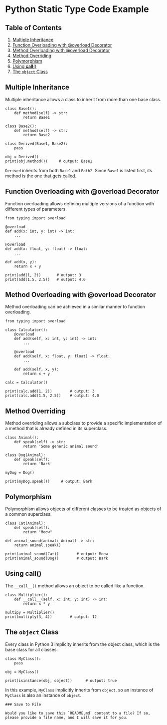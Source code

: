 # Python Static Type Code Example

## Table of Contents

1. [Multiple Inheritance](#multiple-inheritance)
2. [Function Overloading with @overload Decorator](#function-overloading-with-@overload-decorator)
3. [Method Overloading with @overload Decorator](#method-overloading-with-@overload-decorator)
4. [Method Overriding](#method-overriding)
5. [Polymorphism](#polymorphism)
6. [Using __call__()](#using-__call__())
7. [The `object` Class](#the-object-class)

## Multiple Inheritance

Multiple inheritance allows a class to inherit from more than one base class.

```
class Base1():
    def method(self) -> str:
        return Base1

class Base2():
    def method(self) -> str:
        return Base2

class Derived(Base1, Base2):
    pass

obj = Derived()
print(obj.method())     # output: Base1
```

`Derived` inherits from both `Base1` and `Both2`. Since `Base1` is listed first, its method is the one that gets called.

## Function Overloading with @overload Decorator

Function overloading allows defining multiple versions of a function with different types of parameters.

```
from typing import overload

@overload
def add(x: int, y: int) -> int:
    ...

@overload
def add(x: float, y: float) -> float:
    ...

def add(x, y):
    return x + y

print(add(1, 2))       # output: 3
print(add(1.5, 2.5))   # output: 4.0
```

## Method Overloading with @overload Decorator

Method overloading can be achieved in a similar manner to function overloading.

```
from typing import overload

class Calculator():
    @overload
    def add(self, x: int, y: int) -> int:
        ...

    @overload
    def add(self, x: float, y: float) -> float:
        ...

    def add(self, x, y):
        return x + y

calc = Calculator()

print(calc.add(1, 2))        # output: 3
print(calc.add(1.5, 2.5))    # output: 4.0
```

## Method Overriding

Method overriding allows a subclass to provide a specific implementation of a method that is already defined in its superclass.

```
class Animal():
    def speak(self) -> str:
        return 'Some generic animal sound'

class Dog(Animal):
    def speak(self):
        return 'Bark'

myDog = Dog()

print(myDog.speak())     # output: Bark
```

## Polymorphism

Polymorphism allows objects of different classes to be treated as objects of a common superclass.

```
class Cat(Animal):
    def speak(self):
        return "Meow"

def animal_sound(animal: Animal) -> str:
    return animal.speak()

print(animal_sound(Cat))        # output: Meow
print(animal_sound(Dog))        # output: Bark
```

## Using __call__()

The `__call__()` method allows an object to be called like a function.

```
class Multiplier():
    def __call__(self, x: int, y: int) -> int:
        return x * y

multipy = Multiplier()
print(multiply(3, 4))        # output: 12
```

## The `object` Class

Every class in Python 3 implicity inherits from the object class, which is the base class for all classes.

```
class MyClass():
    pass

obj = MyClass()

print(isinstance(obj, object))      # output: true
```

In this example, `MyClass` implicitly inherits from `object`. so an instance of `MyClass` is also an instance of `object`.

```
### Save to File

Would you like to save this `README.md` content to a file? If so, please provide a file name, and I will save it for you.
```
